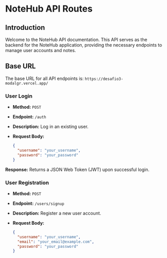 # NoteHub API Routes

## Introduction

Welcome to the NoteHub API documentation. This API serves as the backend for the NoteHub application, providing the necessary endpoints to manage user accounts and notes.

## Base URL

The base URL for all API endpoints is: `https://desafio3-modalgr.vercel.app/`

### User Login

- **Method:** `POST`
- **Endpoint:** `/auth`
- **Description:** Log in an existing user.
- **Request Body:**

  ```json
  {
    "username": "your_username",
    "password": "your_password"
  }

**Response:** Returns a JSON Web Token (JWT) upon successful login.

### User Registration

- **Method:** `POST`
- **Endpoint:** `/users/signup`
- **Description:** Register a new user account.
- **Request Body:**

  ```json
  {
    "username": "your_username",
    "email": "your_email@example.com",
    "password": "your_password"
  }
